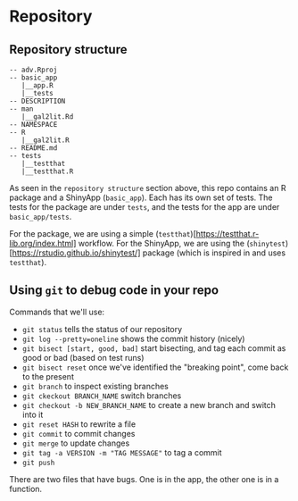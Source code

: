 # Repository


## Repository structure 

```
-- adv.Rproj
-- basic_app
   |__app.R
   |__tests
-- DESCRIPTION
-- man
   |__gal2lit.Rd
-- NAMESPACE
-- R
   |__gal2lit.R
-- README.md
-- tests
   |__testthat
   |__testthat.R
```

As seen in the `repository structure` section above, this repo contains an R package and a ShinyApp (`basic_app`). Each has its own set of tests. The tests for the package are under `tests`, and the tests for the app are under `basic_app/tests`.

For the package, we are using a simple (`testthat`)[https://testthat.r-lib.org/index.html] workflow. For the ShinyApp, we are using the (`shinytest`)[https://rstudio.github.io/shinytest/] package (which is inspired in and uses `testthat`).

## Using `git` to debug code in your repo

Commands that we'll use:

- `git status` tells the status of our repository
- `git log --pretty=oneline` shows the commit history (nicely)
- `git bisect [start, good, bad]` start bisecting, and tag each commit as good or bad (based on test runs)
- `git bisect reset` once we've identified the "breaking point", come back to the present
- `git branch` to inspect existing branches
- `git ckeckout BRANCH_NAME` switch branches
- `git checkout -b NEW_BRANCH_NAME` to create a new branch and switch into it
- `git reset HASH` to rewrite a file
- `git commit` to commit changes
- `git merge` to update changes
- `git tag -a VERSION -m "TAG MESSAGE"` to tag a commit
- `git push`



There are two files that have bugs. One is in the app, the other one is in a function.
